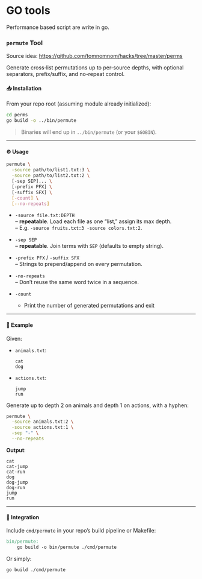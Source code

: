 # GO tools 

Performance based script are write in go.

### `permute` Tool
Source idea: https://github.com/tomnomnom/hacks/tree/master/perms

Generate cross‐list permutations up to per‐source depths, with optional separators, prefix/suffix, and no-repeat control.

#### 📥 Installation

From your repo root (assuming module already initialized):

```bash
cd perms
go build -o ../bin/permute
```

> Binaries will end up in `../bin/permute` (or your `$GOBIN`).

---

#### ⚙️ Usage

```bash
permute \
  -source path/to/list1.txt:3 \
  -source path/to/list2.txt:2 \
  [-sep SEP]... \
  [-prefix PFX] \
  [-suffix SFX] \
  [-count] \
  [--no-repeats]
```

- `-source file.txt:DEPTH`  
  – **repeatable**. Load each file as one “list,” assign its max depth.  
  – E.g. `-source fruits.txt:3 -source colors.txt:2`.

- `-sep SEP`  
  – **repeatable**. Join terms with `SEP` (defaults to empty string).  

- `-prefix PFX` / `-suffix SFX`  
  – Strings to prepend/append on every permutation.

- `-no-repeats`  
  – Don’t reuse the same word twice in a sequence.

- `-count`
  - Print the number of generated permutations and exit

---

#### 🧩 Example

Given:

- `animals.txt`:
  ```
  cat
  dog
  ```
- `actions.txt`:
  ```
  jump
  run
  ```

Generate up to depth 2 on animals and depth 1 on actions, with a hyphen:

```bash
permute \
  -source animals.txt:2 \
  -source actions.txt:1 \
  -sep "-" \
  --no-repeats
```

**Output**:

```
cat
cat-jump
cat-run
dog
dog-jump
dog-run
jump
run
```

---

#### 🔧 Integration

Include `cmd/permute` in your repo’s build pipeline or Makefile:

```makefile
bin/permute:
    go build -o bin/permute ./cmd/permute
```

Or simply:

```bash
go build ./cmd/permute
```
